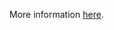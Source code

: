 More information [here](https://docs.bridgecrew.io/docs/ensure-azure-kubernetes-service-aks-local-admin-account-is-disabled).
